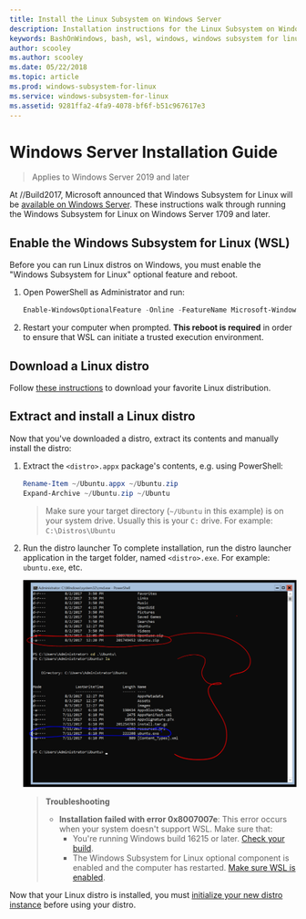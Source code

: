 ```yaml
---
title: Install the Linux Subsystem on Windows Server
description: Installation instructions for the Linux Subsystem on Windows Server.
keywords: BashOnWindows, bash, wsl, windows, windows subsystem for linux, windowssubsystem, ubuntu, windows server
author: scooley
ms.author: scooley
ms.date: 05/22/2018
ms.topic: article
ms.prod: windows-subsystem-for-linux
ms.service: windows-subsystem-for-linux
ms.assetid: 9281ffa2-4fa9-4078-bf6f-b51c967617e3
---
```


# Windows Server Installation Guide

> Applies to Windows Server 2019 and later

At //Build2017, Microsoft announced that Windows Subsystem for Linux will be [available on Windows Server](https://blogs.technet.microsoft.com/hybridcloud/2017/05/10/windows-server-for-developers-news-from-microsoft-build-2017/).  These instructions walk through running the Windows Subsystem for Linux on Windows Server 1709 and later.

## Enable the Windows Subsystem for Linux (WSL)

Before you can run Linux distros on Windows, you must enable the "Windows Subsystem for Linux" optional feature and reboot.

1. Open PowerShell as Administrator and run:
    ``` PowerShell
    Enable-WindowsOptionalFeature -Online -FeatureName Microsoft-Windows-Subsystem-Linux
    ```

2. Restart your computer when prompted. **This reboot is required** in order to ensure that WSL can initiate a trusted execution environment.

## Download a Linux distro

Follow [these instructions](install-manual.md) to download your favorite Linux distribution.

## Extract and install a Linux distro
Now that you've downloaded a distro, extract its contents and manually install the distro:

1. Extract the `<distro>.appx` package's contents, e.g. using PowerShell:

    ``` PowerShell
    Rename-Item ~/Ubuntu.appx ~/Ubuntu.zip
    Expand-Archive ~/Ubuntu.zip ~/Ubuntu
    ```

    > Make sure your target directory (`~/Ubuntu` in this example) is on your system drive. Usually this is your `C:` drive. For example: `C:\Distros\Ubuntu`

1. Run the distro launcher
    To complete installation, run the distro launcher application in the target folder, named `<distro>.exe`. For example: `ubuntu.exe`, etc.

    ![Expanded Ubuntu distro on Windows Server](media/server-appx-expand.png)

    > **Troubleshooting**
    > * **Installation failed with error 0x8007007e**: This error occurs when your system doesn't support WSL. Make sure that:
    >   * You're running Windows build 16215 or later. [Check your build](troubleshooting.md#check-your-build-number).
    >   * The Windows Subsystem for Linux optional component is enabled and the computer has restarted.  [Make sure WSL is enabled](troubleshooting.md#confirm-wsl-is-enabled).

Now that your Linux distro is installed, you must [initialize your new distro instance](initialize-distro.md) before using your distro.
